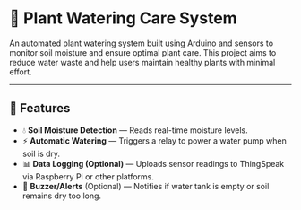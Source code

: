 # 🌱 Plant Watering Care System

An automated plant watering system built using Arduino and sensors to monitor soil moisture and ensure optimal plant care. This project aims to reduce water waste and help users maintain healthy plants with minimal effort.

---

## 📌 Features

- 💧 **Soil Moisture Detection** — Reads real-time moisture levels.
- ⚡ **Automatic Watering** — Triggers a relay to power a water pump when soil is dry.
- 📊 **Data Logging (Optional)** — Uploads sensor readings to ThingSpeak via Raspberry Pi or other platforms.
- 🔔 **Buzzer/Alerts** (Optional) — Notifies if water tank is empty or soil remains dry too long.
